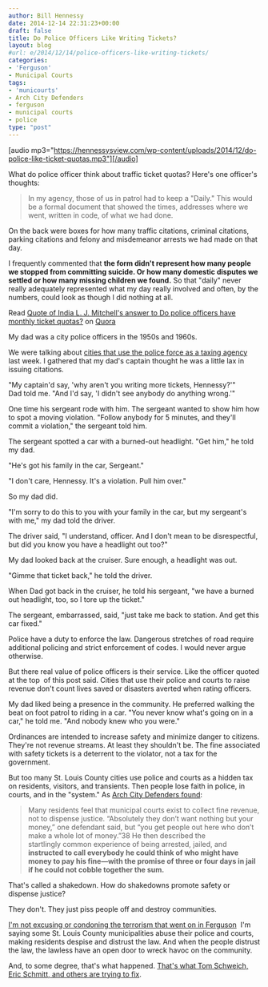 ```yaml
---
author: Bill Hennessy
date: 2014-12-14 22:31:23+00:00
draft: false
title: Do Police Officers Like Writing Tickets?
layout: blog
#url: e/2014/12/14/police-officers-like-writing-tickets/
categories:
- 'Ferguson'
- Municipal Courts
tags:
- 'municourts'
- Arch City Defenders
- ferguson
- municipal courts
- police
type: "post"
---
```


[audio mp3="https://hennessysview.com/wp-content/uploads/2014/12/do-police-like-ticket-quotas.mp3"][/audio]

What do police officer think about traffic ticket quotas? Here's one officer's thoughts:



> In my agency, those of us in patrol had to keep a "Daily." This would be a formal document that showed the times, addresses where we went, written in code, of what we had done.

On the back were boxes for how many traffic citations, criminal citations, parking citations and felony and misdemeanor arrests we had made on that day.

I frequently commented that **the form didn't represent how many people we stopped from committing suicide. Or how many domestic disputes we settled or how many missing children we found.** So that "daily" never really adequately represented what my day really involved and often, by the numbers, could look as though I did nothing at all.

Read [Quote of India L. J. Mitchell's answer to Do police officers have monthly ticket quotas?](https://www.quora.com/Do-police-officers-have-monthly-ticket-quotas/answer/India-L-J-Mitchell/quote/2234477) on [Quora](https://www.quora.com)



My dad was a city police officers in the 1950s and 1960s.

We were talking about [cities that use the police force as a taxing agency](https://hennessysview.com/2014/12/13/no-one-tells-ferguson/) last week. I gathered that my dad's captain thought he was a little lax in issuing citations.

"My captain'd say, 'why aren't you writing more tickets, Hennessy?'" Dad told me. "And I'd say, 'I didn't see anybody do anything wrong.'"

One time his sergeant rode with him. The sergeant wanted to show him how to spot a moving violation. "Follow anybody for 5 minutes, and they'll commit a violation," the sergeant told him.

The sergeant spotted a car with a burned-out headlight. "Get him," he told my dad.

"He's got his family in the car, Sergeant."

"I don't care, Hennessy. It's a violation. Pull him over."

So my dad did.

"I'm sorry to do this to you with your family in the car, but my sergeant's with me," my dad told the driver.

The driver said, "I understand, officer. And I don't mean to be disrespectful, but did you know you have a headlight out too?"

My dad looked back at the cruiser. Sure enough, a headlight was out.

"Gimme that ticket back," he told the driver.

When Dad got back in the cruiser, he told his sergeant, "we have a burned out headlight, too, so I tore up the ticket."

The sergeant, embarrassed, said, "just take me back to station. And get this car fixed."

Police have a duty to enforce the law. Dangerous stretches of road require additional policing and strict enforcement of codes. I would never argue otherwise.

But there real value of police officers is their service. Like the officer quoted at the top  of this post said. Cities that use their police and courts to raise revenue don't count lives saved or disasters averted when rating officers.

My dad liked being a presence in the community. He preferred walking the beat on foot patrol to riding in a car. "You never know what's going on in a car," he told me. "And nobody knew who you were."

Ordinances are intended to increase safety and minimize danger to citizens. They're not revenue streams. At least they shouldn't be. The fine associated with safety tickets is a deterrent to the violator, not a tax for the government.

But too many St. Louis County cities use police and courts as a hidden tax on residents, visitors, and transients. Then people lose faith in police, in courts, and in the "system." As [Arch City Defenders found](https://www.archcitydefenders.org/wp-content/uploads/2014/11/ArchCity-Defenders-Municipal-Courts-Whitepaper.pdf):



> Many residents feel that municipal courts exist to collect fine revenue, not to dispense justice. “Absolutely they don’t want nothing but your money,” one defendant said, but “you get people out here who don’t make a whole lot of money.”38 He then described the startlingly common experience of being arrested, jailed, and **instructed to call everybody he could think of who might have money to pay his fine—with the promise of three or four days in jail if he could not cobble together the sum.**



That's called a shakedown. How do shakedowns promote safety or dispense justice?

They don't. They just piss people off and destroy communities.

[I'm not excusing or condoning the terrorism that went on in Ferguson](https://hennessysview.com/2014/12/01/evidence-never-mattered/)  I'm saying some St. Louis County municipalities abuse their police and courts, making residents despise and distrust the law. And when the people distrust the law, the lawless have an open door to wreck havoc on the community.

And, to some degree, that's what happened. [That's what Tom Schweich, Eric Schmitt, and others are trying to fix](https://hennessysview.com/2014/12/09/heres-whats-happening-muni-courts-front/).
